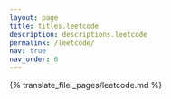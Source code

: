 ```yaml
---
layout: page
title: titles.leetcode
description: descriptions.leetcode
permalink: /leetcode/
nav: true
nav_order: 6
---
```


{% translate_file _pages/leetcode.md %}
